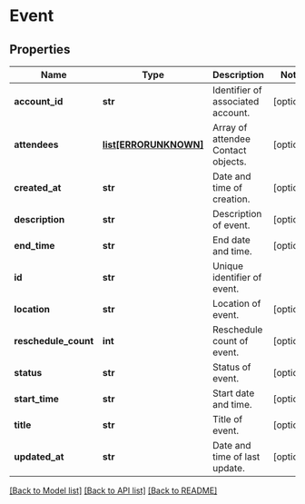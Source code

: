 # Event

## Properties
Name | Type | Description | Notes
------------ | ------------- | ------------- | -------------
**account_id** | **str** | Identifier of associated account. | [optional] 
**attendees** | [**list[ERRORUNKNOWN]**](.md) | Array of attendee Contact objects. | [optional] 
**created_at** | **str** | Date and time of creation. | [optional] 
**description** | **str** | Description of event. | [optional] 
**end_time** | **str** | End date and time. | [optional] 
**id** | **str** | Unique identifier of event. | 
**location** | **str** | Location of event. | [optional] 
**reschedule_count** | **int** | Reschedule count of event. | [optional] 
**status** | **str** | Status of event. | [optional] 
**start_time** | **str** | Start date and time. | [optional] 
**title** | **str** | Title of event. | [optional] 
**updated_at** | **str** | Date and time of last update. | [optional] 

[[Back to Model list]](../README.md#documentation-for-models) [[Back to API list]](../README.md#documentation-for-api-endpoints) [[Back to README]](../README.md)


